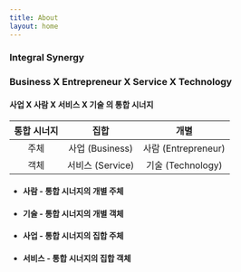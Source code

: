 ```yaml
---
title: About
layout: home
---
```


### **I**ntegral Synergy  
### **B**usiness X **E**ntrepreneur X **S**ervice X **T**echnology  
      
#### 사업 X 사람 X 서비스 X 기술 의 통합 시너지  



| 통합 시너지  | 집합        | 개별                   | 
|:-----------:|:------------:|:------------------:| 
| 주체 | 사업 (Business) | 사람 (Entrepreneur) |
| 객체 | 서비스 (Service)  | 기술 (Technology)    | 



* #### 사람 - 통합 시너지의 개별 주체

* #### 기술 - 통합 시너지의 개별 객체 

* #### 사업 - 통합 시너지의 집합 주체  

* #### 서비스 - 통합 시너지의 집합 객체  


